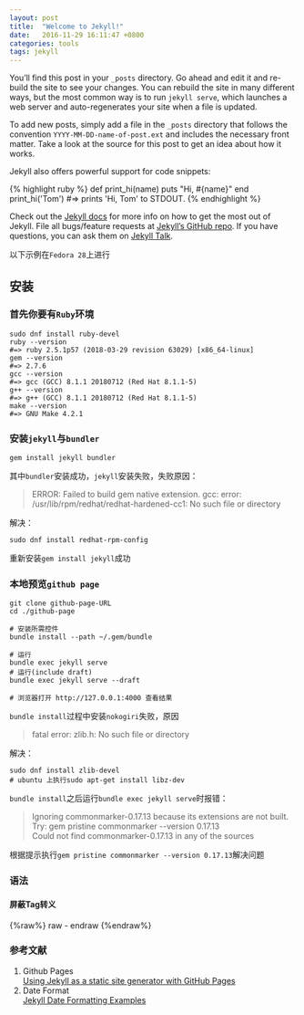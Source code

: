 ```yaml
---
layout: post
title:  "Welcome to Jekyll!"
date:   2016-11-29 16:11:47 +0800
categories: tools
tags: jekyll
---
```


You’ll find this post in your `_posts` directory. Go ahead and edit it and re-build the site to see your changes. You can rebuild the site in many different ways, but the most common way is to run `jekyll serve`, which launches a web server and auto-regenerates your site when a file is updated.

To add new posts, simply add a file in the `_posts` directory that follows the convention `YYYY-MM-DD-name-of-post.ext` and includes the necessary front matter. Take a look at the source for this post to get an idea about how it works.

Jekyll also offers powerful support for code snippets:

{% highlight ruby %}
def print_hi(name)
  puts "Hi, #{name}"
end
print_hi('Tom')
#=> prints 'Hi, Tom' to STDOUT.
{% endhighlight %}

Check out the [Jekyll docs][jekyll-docs] for more info on how to get the most out of Jekyll. File all bugs/feature requests at [Jekyll’s GitHub repo][jekyll-gh]. If you have questions, you can ask them on [Jekyll Talk][jekyll-talk].

[jekyll-docs]: http://jekyllrb.com/docs/home
[jekyll-gh]:   https://github.com/jekyll/jekyll
[jekyll-talk]: https://talk.jekyllrb.com/

以下示例在`Fedora 28`上进行

## 安装  

### 首先你要有`Ruby`环境

```shell
sudo dnf install ruby-devel
ruby --version
#=> ruby 2.5.1p57 (2018-03-29 revision 63029) [x86_64-linux]
gem --version
#=> 2.7.6
gcc --version
#=> gcc (GCC) 8.1.1 20180712 (Red Hat 8.1.1-5)
g++ --version
#=> g++ (GCC) 8.1.1 20180712 (Red Hat 8.1.1-5)
make --version
#=> GNU Make 4.2.1
```

### 安装`jekyll`与`bundler`

```shell
gem install jekyll bundler
```

其中`bundler`安装成功，`jekyll`安装失败，失败原因：

> ERROR: Failed to build gem native extension.
> gcc: error: /usr/lib/rpm/redhat/redhat-hardened-cc1: No such file or directory

解决：

```shell
sudo dnf install redhat-rpm-config
```

重新安装`gem install jekyll`成功

### 本地预览`github page`

```shell
git clone github-page-URL
cd ./github-page

# 安装所需控件
bundle install --path ~/.gem/bundle 

# 运行
bundle exec jekyll serve
# 运行(include draft)
bundle exec jekyll serve --draft

# 浏览器打开 http://127.0.0.1:4000 查看结果
```

`bundle install`过程中安装`nokogiri`失败，原因  

> fatal error: zlib.h: No such file or directory

解决： 

```shell
sudo dnf install zlib-devel
# ubuntu 上执行sudo apt-get install libz-dev
```

`bundle install`之后运行`bundle exec jekyll serve`时报错：

> Ignoring commonmarker-0.17.13 because its extensions are not built. Try: gem pristine commonmarker --version 0.17.13  
> Could not find commonmarker-0.17.13 in any of the sources

根据提示执行`gem pristine commonmarker --version 0.17.13`解决问题

### 语法

#### 屏蔽Tag转义

{%raw%} raw - endraw {%endraw%}

### 参考文献

1. Github Pages  
  [Using Jekyll as a static site generator with GitHub Pages][github-pages-jekyll]
2. Date Format  
  [Jekyll Date Formatting Examples][Jekyll Date Formatting]

[github-pages-jekyll]: https://help.github.com/articles/using-jekyll-as-a-static-site-generator-with-github-pages/
[Jekyll Date Formatting]: http://alanwsmith.com/jekyll-liquid-date-formatting-examples
